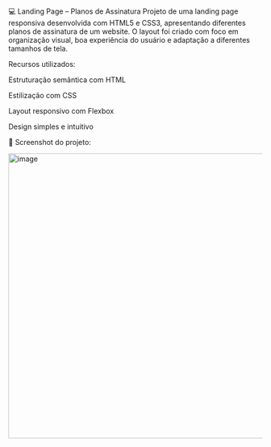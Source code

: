 💻 Landing Page – Planos de Assinatura
Projeto de uma landing page responsiva desenvolvida com HTML5 e CSS3, apresentando diferentes planos de assinatura de um website. O layout foi criado com foco em organização visual, boa experiência do usuário e adaptação a diferentes tamanhos de tela.

Recursos utilizados:

Estruturação semântica com HTML

Estilização com CSS

Layout responsivo com Flexbox

Design simples e intuitivo

📸 Screenshot do projeto:

<img width="1102" height="566" alt="image" src="https://github.com/user-attachments/assets/a51f9bb3-ad5f-4a89-95a9-e358b7ca7626" />
